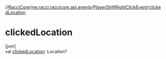 //[RacciCore](../../../index.md)/[me.racci.raccicore.api.events](../index.md)/[PlayerShiftRightClickEvent](index.md)/[clickedLocation](clicked-location.md)

# clickedLocation

[jvm]\
val [clickedLocation](clicked-location.md): Location?
